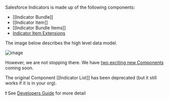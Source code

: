 Salesforce Indicators is made up of the following components:

* [[Indicator Bundle]]
* [[Indicator Item]]
* [[Indicator Bundle Items]]
* [Indicator Item Extensions](Extensions)


The image below describes the high level data model.

![image](https://github.com/SFDO-Community/Salesforce-Indicators/assets/2966583/638907ca-fd23-43e7-9001-aa3e96ffbddc)

However, we are not stopping there. 
We have [two exciting new Components](Coming-Soon!-Panel-Component-and-Grid-Component) coming soon. 

The original Component [[Indicator List]] has been deprecated (but it still works if it is in your org). 

❗ See [Developers Guide](Salesforce-Indicators-Developer-Guide) for more detail 